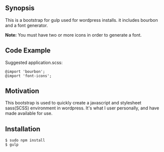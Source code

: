 ## Synopsis

This is a bootstrap for gulp used for wordpress installs. it includes bourbon and a font generator.

**Note:** You must have two or more icons in order to generate a font.

## Code Example

Suggested application.scss:

```
@import 'bourbon';
@import 'font-icons';
```

## Motivation

This bootstrap is used to quickly create a javascript and stylesheet sass(SCSS) environment in wordpress.  It's what I user personally, and have made available for use.

## Installation



```
$ sudo npm install
$ gulp
```

